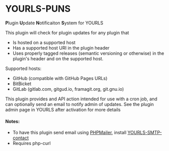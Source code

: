 # YOURLS-PUNS
**P**lugin **U**pdate **N**otificaiton **S**ystem for YOURLS

This plugin will check for plugin updates for any plugin that

-  Is hosted on a supported host
-  Has a supported host URI in the plugin header
-  Uses properly tagged releases (semantic versioning or otherwise) in the plugin's header and on the supported host.

Supported hosts:

- GitHub (compatible with GitHub Pages URLs)
- BitBicket
- GitLab (gitlab.com, gitgud.io, framagit.org, git.gnu.io)

This plugin provides and API action intended for use with a cron job, and can optionally send an email to notify admin of updates. See the plugin admin page in YOURLS after activation for more details

#### Notes:
- To have this plugin send email using [PHPMailer](https://github.com/PHPMailer/PHPMailer), install [YOURLS-SMTP-contact](https://github.com/joshp23/YOURLS-SMTP-contact)
- Requires php-curl

